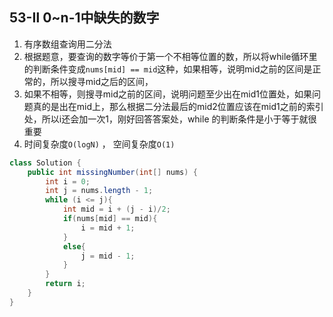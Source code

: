 ## 53-Ⅱ 0~n-1中缺失的数字

1. 有序数组查询用二分法
2. 根据题意，要查询的数字等价于第一个不相等位置的数，所以将while循环里的判断条件变成`nums[mid] == mid`这种，如果相等，说明mid之前的区间是正常的，所以搜寻mid之后的区间，
3. 如果不相等，则搜寻mid之前的区间，说明问题至少出在mid1位置处，如果问题真的是出在mid上，那么根据二分法最后的mid2位置应该在mid1之前的索引处，所以i还会加一次1，刚好回答答案处，while 的判断条件是小于等于就很重要
4. 时间复杂度`O(logN)` ， 空间复杂度`O(1)`

```java
class Solution {
    public int missingNumber(int[] nums) {
        int i = 0;
        int j = nums.length - 1;
        while (i <= j){
            int mid = i + (j - i)/2;
            if(nums[mid] == mid){
                i = mid + 1;
            }
            else{
                j = mid - 1;
            }
        }
        return i;
    }
}
```

